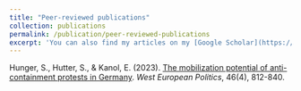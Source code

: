 ```yaml
---
title: "Peer-reviewed publications"
collection: publications
permalink: /publication/peer-reviewed-publications
excerpt: 'You can also find my articles on my [Google Scholar](https://scholar.google.com/citations?hl=en&user=MFvXV1sAAAAJ) profile.'
---
```


Hunger, S., Hutter, S., & Kanol, E. (2023). [The mobilization potential of anti-containment protests in Germany](https://www.tandfonline.com/doi/full/10.1080/01402382.2023.2166728). _West European Politics_, 46(4), 812-840. 
